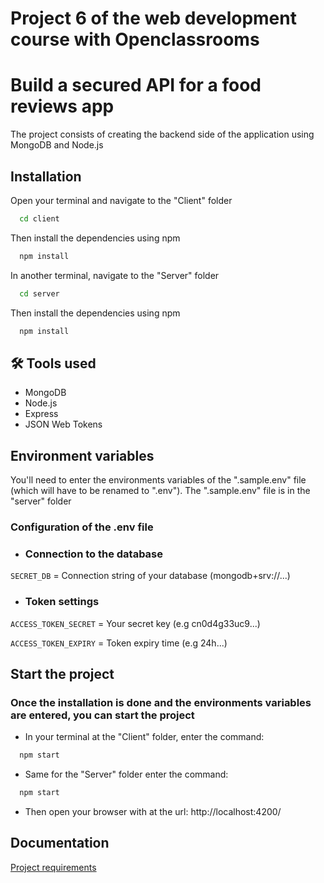 
# Project 6 of the web development course with Openclassrooms
# Build a secured API for a food reviews app

The project consists of creating the backend side of the application using MongoDB and Node.js

## Installation

Open your terminal and navigate to the "Client" folder

```bash
  cd client
```

Then install the dependencies using npm

```bash
  npm install
```

In another terminal, navigate to the "Server" folder

```bash
  cd server
```

Then install the dependencies using npm

```bash
  npm install
```
    
## 🛠 Tools used

* MongoDB
* Node.js
* Express
* JSON Web Tokens

## Environment variables

You'll need to enter the environments variables of the ".sample.env" file (which will have to be renamed to ".env"). The ".sample.env" file is in the "server" folder

### Configuration of the .env file

* ### Connection to the database

`SECRET_DB` = Connection string of your database (mongodb+srv://...)

* ### Token settings

`ACCESS_TOKEN_SECRET` = Your secret key (e.g cn0d4g33uc9...)

`ACCESS_TOKEN_EXPIRY` = Token expiry time (e.g 24h...)

## Start the project

### Once the installation is done and the environments variables are entered, you can start the project

* In your terminal at the "Client" folder, enter the command:
```bash
  npm start
```

* Same for the "Server" folder enter the command:
```bash
  npm start
```

* Then open your browser with at the url: http://localhost:4200/

## Documentation

[Project requirements](https://s3.eu-west-1.amazonaws.com/course.oc-static.com/projects/DWJ_FR_P6/Requirements_DW_P6.pdf)
